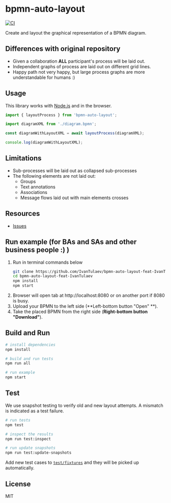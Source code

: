 # bpmn-auto-layout

[![CI](https://github.com/bpmn-io/bpmn-auto-layout/actions/workflows/CI.yml/badge.svg)](https://github.com/bpmn-io/bpmn-auto-layout/actions/workflows/CI.yml)

Create and layout the graphical representation of a BPMN diagram.

## Differences with original repository

* Given a collaboration **ALL** participant's process will be laid out.
* Independent graphs of process are laid out on different grid lines.
* Happy path not very happy, but large process graphs are more understandable for humans :)

## Usage

This library works with [Node.js](https://nodejs.org/) and in the browser.

```javascript
import { layoutProcess } from 'bpmn-auto-layout';

import diagramXML from './diagram.bpmn';

const diagramWithLayoutXML = await layoutProcess(diagramXML);

console.log(diagramWithLayoutXML);
```

## Limitations

* Sub-processes will be laid out as collapsed sub-processes
* The following elements are not laid out:
  * Groups
  * Text annotations
  * Associations
  * Message flows laid out with main elements crosses 

## Resources

* [Issues](https://github.com/bpmn-io/bpmn-auto-layout/issues)



## Run example (for BAs and SAs and other business people :) )
1. Run in terminal commands below 
    ```sh
    git clone https://github.com/IvanTulaev/bpmn-auto-layout-feat-IvanTulaev.git
    cd bpmn-auto-layout-feat-IvanTulaev
    npm install
    npm start
    ```
2. Browser will open tab at http://localhost:8080 or on another port if 8080 is busy.
3. Upload your BPMN to the left side (**Left-bottom button "Open" **).
4. Take the placed BPMN from the right side (**Right-bottom button "Download"**).

## Build and Run

```sh
# install dependencies
npm install

# build and run tests
npm run all

# run example
npm start
```

## Test

We use snapshot testing to verify old and new layout attempts. A mismatch is indicated as a test failure.

```sh
# run tests
npm test

# inspect the results
npm run test:inspect

# run update snapshots
npm run test:update-snapshots
```

Add new test cases to [`test/fixtures`](./test/fixtures) and they will be picked up automatically.

## License

MIT

